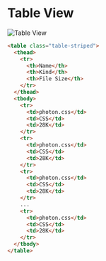 # Table View

![Table View](https://dev.maurice-conrad.eu/img/photon/table1.png)

```html
<table class="table-striped">
  <thead>
    <tr>
      <th>Name</th>
      <th>Kind</th>
      <th>File Size</th>
    </tr>
  </thead>
  <tbody>
    <tr>
      <td>photon.css</td>
      <td>CSS</td>
      <td>28K</td>
    </tr>
    <tr>
      <td>photon.css</td>
      <td>CSS</td>
      <td>28K</td>
    </tr>
    <tr>
      <td>photon.css</td>
      <td>CSS</td>
      <td>28K</td>
    </tr>
    ...
    <tr>
      <td>photon.css</td>
      <td>CSS</td>
      <td>28K</td>
    </tr>
  </tbody>
</table>
```
